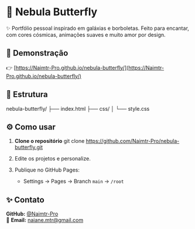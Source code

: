# 🦋 Nebula Butterfly

✨ Portfólio pessoal inspirado em galáxias e borboletas. Feito para encantar, com cores cósmicas, animações suaves e muito amor por design.

## 🚀 Demonstração

👉 [https://Naimtr-Pro.github.io/nebula-butterfly/](https://Naimtr-Pro.github.io/nebula-butterfly/)

## 📂 Estrutura

nebula-butterfly/
├── index.html
├── css/
│   └── style.css

## ⚙️ Como usar

1. **Clone o repositório**
   git clone https://github.com/Naimtr-Pro/nebula-butterfly.git

2. Edite os projetos e personalize.

3. Publique no GitHub Pages:
   - Settings → Pages → Branch `main` → `/root`

## ✨ Contato

**GitHub:** [@Naimtr-Pro](https://github.com/Naimtr-Pro)  
📧 **Email:** naiane.mtr@gmail.com
